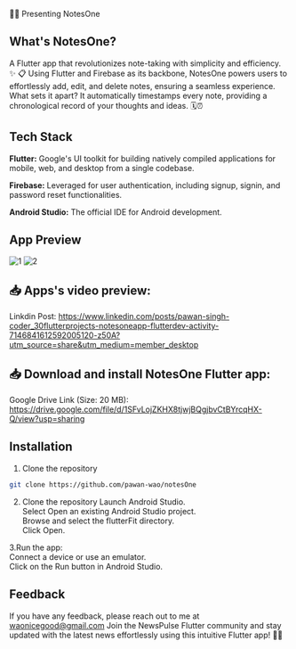 📝🚀 Presenting NotesOne

##  What's NotesOne?
A Flutter app that revolutionizes note-taking with simplicity and efficiency. ✨
📋 Using Flutter and Firebase as its backbone, NotesOne powers users to effortlessly add, edit, and delete notes, ensuring a seamless experience.
What sets it apart? It automatically timestamps every note, providing a chronological record of your thoughts and ideas. 🗓️⏰

## Tech Stack

**Flutter:** Google's UI toolkit for building natively compiled applications for mobile, web, and desktop from a single codebase.

**Firebase:** Leveraged for user authentication, including signup, signin, and password reset functionalities.

**Android Studio:** The official IDE for Android development.

## App Preview
![1](https://github.com/pawan-wao/notesOne/assets/119276655/f5d24e4c-44f5-4b16-b87d-6d7e3358a1f0)
![2](https://github.com/pawan-wao/notesOne/assets/119276655/09ad94b4-7d1d-43fe-835d-4fa11fbbdea5)

## 📥 Apps's video preview:
Linkdin Post: https://www.linkedin.com/posts/pawan-singh-coder_30flutterprojects-notesoneapp-flutterdev-activity-7146841612592005120-z50A?utm_source=share&utm_medium=member_desktop

## 📥 Download and install NotesOne Flutter app:
Google Drive Link (Size: 20 MB): 
https://drive.google.com/file/d/1SFvLojZKHX8tjwjBQgjbvCtBYrcqHX-Q/view?usp=sharing

## Installation

1. Clone the repository

```bash
git clone https://github.com/pawan-wao/notesOne
```
2. Clone the repository
Launch Android Studio.\
Select Open an existing Android Studio project.\
Browse and select the flutterFit directory.\
Click Open.    

3.Run the app:\
Connect a device or use an emulator.\
Click on the Run button in Android Studio.

## Feedback
If you have any feedback, please reach out to me at waonicegood@gmail.com
Join the NewsPulse Flutter community and stay updated with the latest news effortlessly using this intuitive Flutter app! 📰📱
